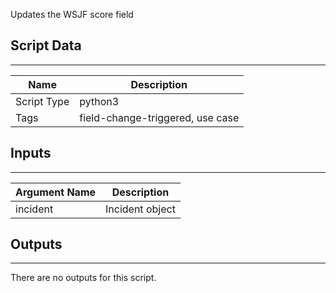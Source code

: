 Updates the WSJF score field

## Script Data
---

| **Name** | **Description** |
| --- | --- |
| Script Type | python3 |
| Tags | field-change-triggered, use case |

## Inputs
---

| **Argument Name** | **Description** |
| --- | --- |
| incident | Incident object |

## Outputs
---
There are no outputs for this script.
